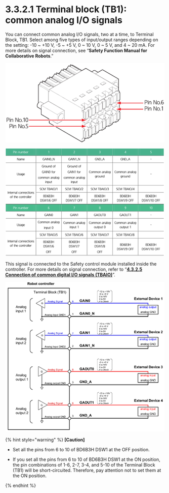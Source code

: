 # 3.3.2.1 Terminal block \(TB1\): common analog I/O signals

You can connect common analog I/O signals, two at a time, to Terminal Block, TB1. Select among five types of input/output ranges depending on the setting: -10 ~ +10 V, -5 ~ +5 V, 0 ~ 10 V, 0 ~ 5 V, and 4 ~ 20 mA. For more details on signal connection, see “**Safety Function Manual for Collaborative Robots**.”

![](../../../.gitbook/assets/tb1_1.png)

![](../../../.gitbook/assets/image%20%281%29.png)

This signal is connected to the Safety control module installed inside the controller. For more details on signal connection, refer to “[**4.3.2.5 Connection of common digital I/O signals \(TBAIO\)**](../../../4-maintenance/4-3-controller-check-maintenance/2-safety-control-module/5-tbaio.md)”.

![Figure 20 Method for connecting universal analog signals ](../../../.gitbook/assets/tb1_2.png)

{% hint style="warning" %}
**\[Caution\]**

* Set all the pins from 6 to 10 of BD6B3H DSW1 at the OFF position.

* If you set all the pins from 6 to 10 of BD6B3H DSW1 at the ON position, the pin combinations of 1-6, 2-7, 3-4, and 5-10 of the Terminal Block \(TB1\) will be short-circuited. Therefore, pay attention not to set them at the ON position.


{% endhint %}

